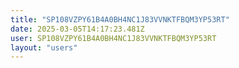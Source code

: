 ```yaml
---
title: "SP108VZPY61B4A0BH4NC1J83VVNKTFBQM3YP53RT"
date: 2025-03-05T14:17:23.481Z
user: SP108VZPY61B4A0BH4NC1J83VVNKTFBQM3YP53RT
layout: "users"
---
```

    